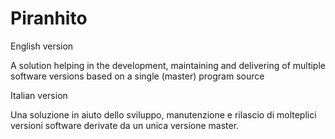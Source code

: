 # Piranhito

English version

A solution helping in the development, maintaining and delivering of multiple software versions based on a single (master) program source

Italian version

Una soluzione in aiuto dello sviluppo, manutenzione e rilascio di molteplici versioni software derivate da un unica versione master.
